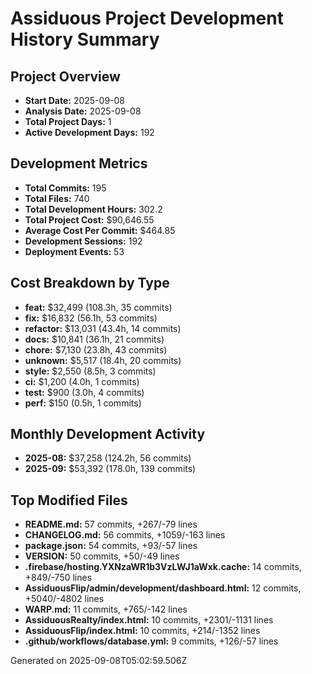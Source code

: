 # Assiduous Project Development History Summary

## Project Overview
- **Start Date:** 2025-09-08
- **Analysis Date:** 2025-09-08
- **Total Project Days:** 1
- **Active Development Days:** 192

## Development Metrics
- **Total Commits:** 195
- **Total Files:** 740
- **Total Development Hours:** 302.2
- **Total Project Cost:** $90,646.55
- **Average Cost Per Commit:** $464.85
- **Development Sessions:** 192
- **Deployment Events:** 53

## Cost Breakdown by Type
- **feat:** $32,499 (108.3h, 35 commits)
- **fix:** $16,832 (56.1h, 53 commits)
- **refactor:** $13,031 (43.4h, 14 commits)
- **docs:** $10,841 (36.1h, 21 commits)
- **chore:** $7,130 (23.8h, 43 commits)
- **unknown:** $5,517 (18.4h, 20 commits)
- **style:** $2,550 (8.5h, 3 commits)
- **ci:** $1,200 (4.0h, 1 commits)
- **test:** $900 (3.0h, 4 commits)
- **perf:** $150 (0.5h, 1 commits)

## Monthly Development Activity
- **2025-08:** $37,258 (124.2h, 56 commits)
- **2025-09:** $53,392 (178.0h, 139 commits)

## Top Modified Files
- **README.md:** 57 commits, +267/-79 lines
- **CHANGELOG.md:** 56 commits, +1059/-163 lines
- **package.json:** 54 commits, +93/-57 lines
- **VERSION:** 50 commits, +50/-49 lines
- **.firebase/hosting.YXNzaWR1b3VzLWJ1aWxk.cache:** 14 commits, +849/-750 lines
- **AssiduousFlip/admin/development/dashboard.html:** 12 commits, +5040/-4802 lines
- **WARP.md:** 11 commits, +765/-142 lines
- **AssiduousRealty/index.html:** 10 commits, +2301/-1131 lines
- **AssiduousFlip/index.html:** 10 commits, +214/-1352 lines
- **.github/workflows/database.yml:** 9 commits, +126/-57 lines

Generated on 2025-09-08T05:02:59.506Z
